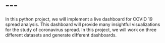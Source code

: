 # ---
In this python project, we will implement a live dashboard for COVID 19 spread analysis. This dashboard will provide many insightful visualizations for the study of coronavirus spread. In this project, we will work on three different datasets and generate different dashboards.
